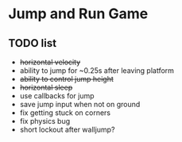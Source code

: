 # Jump and Run Game
## TODO list
* ~~horizontal velocity~~
* ability to jump for ~0.25s after leaving platform
* ~~ability to control jump height~~
* ~~horizontal sleep~~
* use callbacks for jump
* save jump input when not on ground
* fix getting stuck on corners
* fix physics bug
* short lockout after walljump?